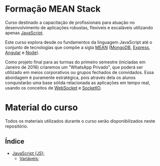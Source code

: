 # Formação MEAN Stack

Curso destinado a capacitação de profissionais para atuação no desenvolvimento de aplicações robustas, flexíveis e escaláveis utilizando apenas [JavaScript](https://pt.wikipedia.org/wiki/JavaScript).

Este curso explora desde os fundamentos da linguagem JavaScript até o conjunto de tecnologias que compõe a sigla [MEAN](http://mean.io/) ([MongoDB](https://www.mongodb.org/), [Express](http://expressjs.com/), [Angular](https://angularjs.org/) e [Node](https://nodejs.org/en/)).

Como projeto final para as turmas do primeiro semestre (iniciadas em Janeiro de 2016) criaremos um "WhatsApp Privado", que poderá ser utilizado em meios corporativos ou grupos fechados de convidados. Essa abordagem é puramente estratégica, pois através dela os alunos conquistarão uma base sólida relacionada as aplicações em tempo real, usando os conceitos de [WebSocket](https://pt.wikipedia.org/wiki/WebSocket) e [SocketIO](http://socket.io/).

# Material do curso

Todos os materiais utilizados durante o curso serão disponibilizados neste repositório.

## Índice

- [JavaScript (JS)](./material/javascript.md);
  - [Variáveis](./material/javascript-variaveis.md);
